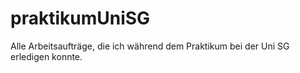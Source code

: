 # praktikumUniSG

Alle Arbeitsaufträge, die ich während dem Praktikum bei der Uni SG erledigen konnte.
